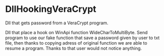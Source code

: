 # DllHookingVeraCrypt
Dll that gets password from a VeraCrypt program. 

Dll that place a hook on WinApi function WideCharToMultiByte. 
Send program to use our fake function that save a password given by user to txt file, then thanks to copying adress of original function we are able to resume a program. 
Thanks to that user would not notice anything.
